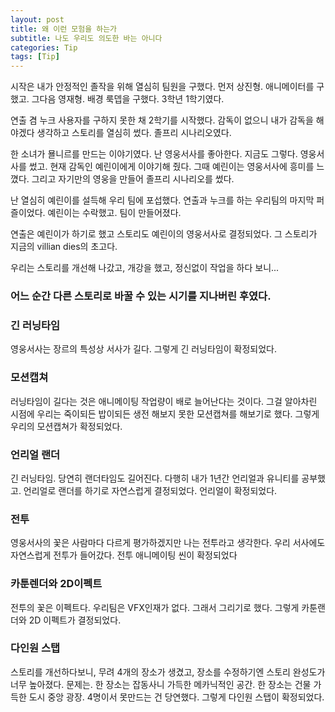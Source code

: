 ```yaml
---
layout: post
title: 왜 이런 모험을 하는가
subtitle: 나도 우리도 의도한 바는 아니다
categories: Tip
tags: [Tip]
---
```


시작은 내가 안정적인 졸작을 위해 열심히 팀원을 구했다. 먼저 상진형. 애니메이터를 구했고. 그다음 영재형. 배경 룩뎁을 구했다. 3학년 1학기였다.

연출 겸 누크 사용자를 구하지 못한 채 2학기를 시작했다. 감독이 없으니 내가 감독을 해야겠다 생각하고 스토리를 열심히 썼다. 졸프리 시나리오였다.

한 소녀가 묠니르를 만드는 이야기였다. 난 영웅서사를 좋아한다. 지금도 그렇다. 영웅서사를 썼고. 현재 감독인 예린이에게 이야기해 줬다. 그때 예린이는 영웅서사에 흥미를 느꼈다. 그리고 자기만의 영웅을 만들어 졸프리 시나리오를 썼다.

난 열심히 예린이를 설득해 우리 팀에 포섭했다. 연출과 누크를 하는 우리팀의 마지막 퍼즐이었다. 예린이는 수락했고. 팀이 만들어졌다.

연출은 예린이가 하기로 했고 스토리도 예린이의 영웅서사로 결정되었다. 그 스토리가 지금의 villian dies의 초고다.

우리는 스토리를 개선해 나갔고, 개강을 했고, 정신없이 작업을 하다 보니...
### 어느 순간 다른 스토리로 바꿀 수 있는 시기를 지나버린 후였다.

### 긴 러닝타임
영웅서사는 장르의 특성상 서사가 길다. 그렇게 긴 러닝타임이 확정되었다.

### 모션캡쳐
러닝타임이 길다는 것은 애니메이팅 작업량이 배로 늘어난다는 것이다. 그걸 알아차린 시점에 우리는 죽이되든 밥이되든 생전 해보지 못한 모션캡쳐를 해보기로 했다. 그렇게 우리의 모션캡쳐가 확정되었다.

### 언리얼 랜더
긴 러닝타임. 당연히 랜더타임도 길어진다. 다행히 내가 1년간 언리얼과 유니티를 공부했고. 언리얼로 랜더를 하기로 자연스럽게 결정되었다. 언리얼이 확정되었다.

### 전투
영웅서사의 꽃은 사람마다 다르게 평가하겠지만 나는 전투라고 생각한다. 우리 서사에도 자연스럽게 전투가 들어갔다. 전투 애니메이팅 씬이 확정되었다

### 카툰렌더와 2D이펙트
전투의 꽃은 이펙트다. 우리팀은 VFX인재가 없다. 그래서 그리기로 했다. 그렇게 카툰랜더와 2D 이펙트가 결정되었다.

### 다인원 스탭
스토리를 개선하다보니, 무려 4개의 장소가 생겼고, 장소를 수정하기엔 스토리 완성도가 너무 높아졌다. 문제는. 한 장소는 잡동사니 가득한 메카닉적인 공간. 한 장소는 건물 가득한 도시 중앙 광장. 4명이서 못만드는 건 당연했다. 그렇게 다인원 스탭이 확정되었다.





